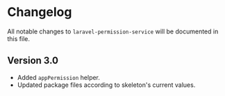 # Changelog

All notable changes to `laravel-permission-service` will be documented in this file.

## Version 3.0

- Added `appPermission` helper.
- Updated package files according to skeleton's current values.
